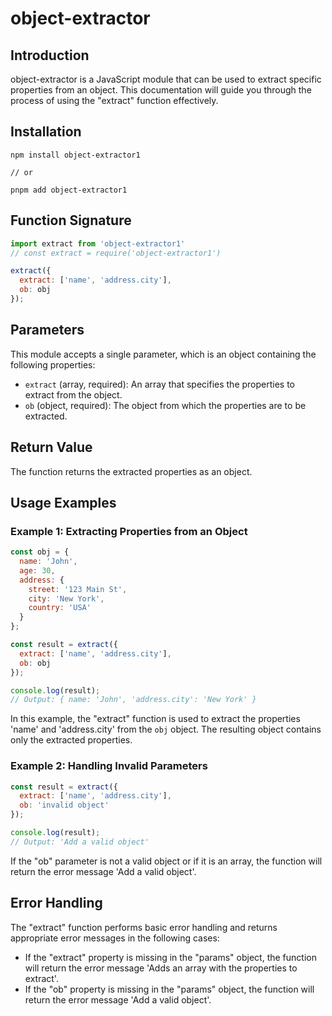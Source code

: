 # object-extractor

## Introduction
object-extractor is a JavaScript module that can be used to extract specific properties from an object. This documentation will guide you through the process of using the "extract" function effectively.

## Installation
```
npm install object-extractor1

// or

pnpm add object-extractor1
```
## Function Signature
```javascript
import extract from 'object-extractor1'
// const extract = require('object-extractor1')

extract({
  extract: ['name', 'address.city'],
  ob: obj
});
```

## Parameters
This module accepts a single parameter, which is an object containing the following properties:

- `extract` (array, required): An array that specifies the properties to extract from the object.
- `ob` (object, required): The object from which the properties are to be extracted.

## Return Value
The function returns the extracted properties as an object.

## Usage Examples

### Example 1: Extracting Properties from an Object
```javascript
const obj = {
  name: 'John',
  age: 30,
  address: {
    street: '123 Main St',
    city: 'New York',
    country: 'USA'
  }
};

const result = extract({
  extract: ['name', 'address.city'],
  ob: obj
});

console.log(result);
// Output: { name: 'John', 'address.city': 'New York' }
```

In this example, the "extract" function is used to extract the properties 'name' and 'address.city' from the `obj` object. The resulting object contains only the extracted properties.

### Example 2: Handling Invalid Parameters
```javascript
const result = extract({
  extract: ['name', 'address.city'],
  ob: 'invalid object'
});

console.log(result);
// Output: 'Add a valid object'
```

If the "ob" parameter is not a valid object or if it is an array, the function will return the error message 'Add a valid object'.

## Error Handling
The "extract" function performs basic error handling and returns appropriate error messages in the following cases:

- If the "extract" property is missing in the "params" object, the function will return the error message 'Adds an array with the properties to extract'.
- If the "ob" property is missing in the "params" object, the function will return the error message 'Add a valid object'.
